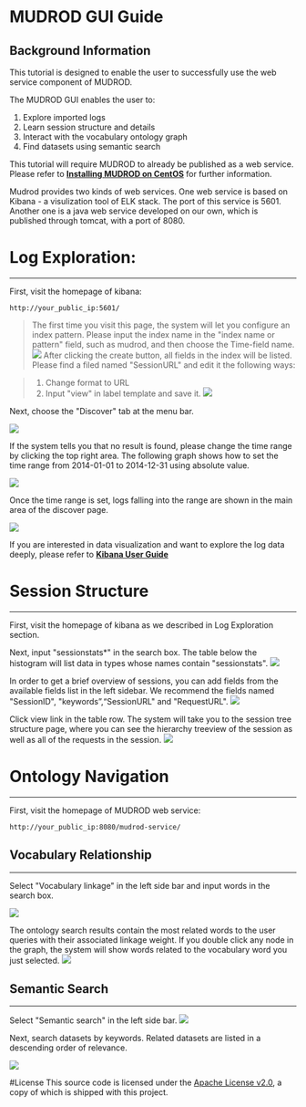 # MUDROD GUI Guide

Background Information
---
This tutorial is designed to enable the user to successfully use the web service component of MUDROD.

The MUDROD GUI enables the user to:

1. Explore imported logs
2. Learn session structure and details
3. Interact with the vocabulary ontology graph
4. Find datasets using semantic search
    

This tutorial will require MUDROD to already be published as a web service. Please refer to [**Installing MUDROD on CentOS**](https://github.com/mudrod/mudrod/blob/master/Installation.md) for further information.

Mudrod provides two kinds of web services. One web service is based on Kibana - a visulization tool of ELK stack. The port of this service is 5601. Another one is a java web service developed on our own, which is published through tomcat, with a port of 8080.

# Log Exploration:
---


First, visit the homepage of kibana:

    http://your_public_ip:5601/

> The first time you visit this page, the system will let you configure an index pattern. Please input the index name in the "index name or pattern" field, such as mudrod, and then choose the Time-field name.
![](https://raw.githubusercontent.com/quintinali/images/master/add%20index.png)
> After clicking the create button, all fields in the index will be listed. Please find a filed named "SessionURL" and edit it the following ways:

>1. Change format to URL
>2. Input "view" in label template and save it.
![](https://raw.githubusercontent.com/quintinali/images/master/edit%20index.png)

Next, choose the "Discover" tab at the menu bar. 

![](https://raw.githubusercontent.com/quintinali/images/master/discover%20default.png)

If the system tells you that no result is found, please change the time range by clicking the top right area. The following graph shows how to set the time range from 2014-01-01 to 2014-12-31 using absolute value.

![](https://raw.githubusercontent.com/quintinali/images/master/change%20time%20range.png)

Once the time range is set, logs falling into the range are shown in the main area of the discover page.

![](https://raw.githubusercontent.com/quintinali/images/master/defaul%20log%20list.png)

If you are interested in data visualization and want to explore the log data deeply, please refer to [**Kibana User Guide**](https://www.elastic.co/guide/en/kibana/4.1/index.html)


# Session Structure
---


First, visit the homepage of kibana as we described in Log Exploration section.

Next, input "sessionstats*" in the search box. The table below the histogram will list data in types whose names contain "sessionstats".
![](https://raw.githubusercontent.com/quintinali/images/master/improved%20log%20list.png)

In order to get a brief overview of sessions, you can add fields from the available fields list in the left sidebar. We recommend the fields named "SessionID", "keywords”,“SessionURL" and "RequestURL".
![](https://raw.githubusercontent.com/quintinali/images/master/detailed%20log%20list.png)

Click view link in the table row. The system will take you to the session tree structure page, where you can see the hierarchy treeview of the session as well as all of the requests in the session.
![](https://raw.githubusercontent.com/quintinali/images/master/session%20tree.png)

# Ontology Navigation
---


First, visit the homepage of MUDROD web service:

    http://your_public_ip:8080/mudrod-service/
## Vocabulary Relationship
---
Select "Vocabulary linkage" in the left side bar and input words in the search box.

![](https://raw.githubusercontent.com/quintinali/images/master/vacobulary%20linkage.png)

The ontology search results contain the most related words to the user queries with their associated linkage weight. If you double click any node in the graph, the system will show words related to the vocabulary word you just selected.
![](https://raw.githubusercontent.com/quintinali/images/master/vl%20result.png)

## Semantic Search
---
Select "Semantic search" in the left side bar.
![](https://raw.githubusercontent.com/quintinali/images/master/search.png)

Next, search datasets by keywords. Related datasets are listed in a descending order of relevance.

![](https://raw.githubusercontent.com/quintinali/images/master/search%20result.png)




#License
This source code is licensed under the [Apache License v2.0](http://www.apache.org/licenses/LICENSE-2.0), a
copy of which is shipped with this project.

